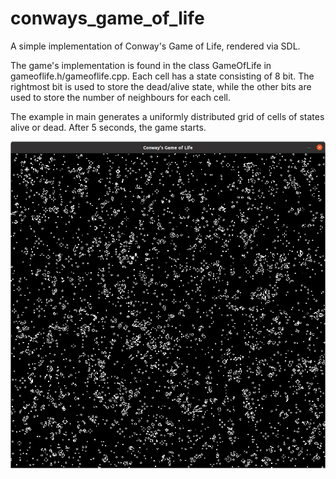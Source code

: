 # conways_game_of_life
A simple implementation of Conway's Game of Life, rendered via SDL.

The game's implementation is found in the class GameOfLife in gameoflife.h/gameoflife.cpp. Each cell has a state consisting of 8 bit. The rightmost bit is used to store the dead/alive state, while the other bits are used to store the number of neighbours for each cell.

The example in main generates a uniformly distributed grid of cells of states alive or dead. After 5 seconds, the game starts.

![An exemplary state of the program.](game_of_life.png)
